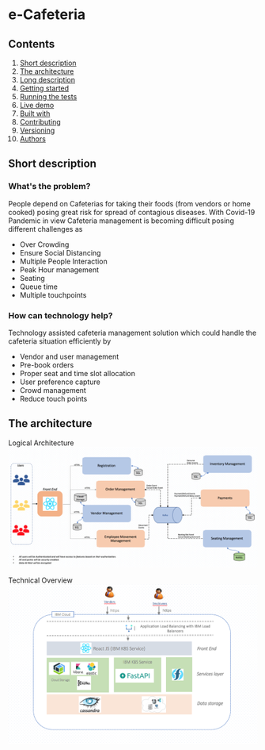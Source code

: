 # e-Cafeteria

## Contents

1. [Short description](#short-description)
1. [The architecture](#the-architecture)
1. [Long description](#long-description)
1. [Getting started](#getting-started)
1. [Running the tests](#running-the-tests)
1. [Live demo](#live-demo)
1. [Built with](#built-with)
1. [Contributing](#contributing)
1. [Versioning](#versioning)
1. [Authors](#authors)


## Short description

### What's the problem?

People depend on Cafeterias for taking their foods (from vendors or home cooked) posing great risk for spread of contagious diseases. With Covid-19 Pandemic in view Cafeteria management is becoming difficult posing different challenges as
  * Over Crowding
  * Ensure Social Distancing
  * Multiple People Interaction
  * Peak Hour management
  * Seating
  * Queue time
  * Multiple touchpoints


### How can technology help?

 Technology assisted cafeteria management solution which could handle the cafeteria situation efficiently by
  * Vendor and user management
  * Pre-book orders
  * Proper seat and time slot allocation
  * User preference capture
  * Crowd management
  * Reduce touch points

## The architecture

Logical Architecture
![e-cafeteria Logical Architecture](https://github.com/yaminighorpade/eCafeteria/blob/master/documentation/Logical_Architecture.png)

Technical Overview
![e-cafeteria Technical Overview](https://github.com/yaminighorpade/eCafeteria/blob/master/documentation/Technical_View.png)

